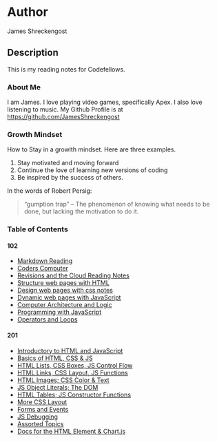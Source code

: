 # Author 
James Shreckengost

## Description
This is my reading notes for Codefellows.

### About Me
I am James. I love playing video games, specifically Apex. I also love listening to music.
My Github Profile is at https://github.com/JamesShreckengost

### Growth Mindset
How to Stay in a growith mindset. Here are three examples.
  1. Stay motivated and moving forward
  2. Continue the love of learning new versions of coding
  3. Be inspired by the success of others.

In the words of Robert Persig: 
> “gumption trap” – The phenomenon of knowing what needs to be done, but lacking the motivation to do it. 

### Table of Contents
#### 102
- [Markdown Reading](markdown.md)
- [Coders Computer](coders-computer.md)
- [Revisions and the Cloud Reading Notes](read03.md)
- [Structure web pages with HTML](read04.md)
- [Design web pages with css notes](read05.md)
- [Dynamic web pages with JavaScript](read06a.md)
- [Computer Architecture and Logic](read06b.md)
- [Programming with JavaScript](read07.md)
- [Operators and Loops](read08.md)
#### 201
- [Introductory to HTML and JavaScript](/201/read01.md)
- [Basics of HTML, CSS & JS](/201/read02.md)
- [HTML Lists, CSS Boxes, JS Control Flow](/201/read03.md)
- [HTML Links, CSS Layout, JS Functions](/201/read04.md)
- [HTML Images; CSS Color & Text](/201/read05.md)
- [JS Object Literals; The DOM](/201/read06.md)
- [HTML Tables; JS Constructor Functions](/201/read07.md)
- [More CSS Layout](/201/read08.md)
- [Forms and Events](/201/read09.md)
- [JS Debugging](/201/read010.md)
- [Assorted Topics](/201/read011.md)
- [Docs for the HTML Element & Chart.js](/201/read012.md)



